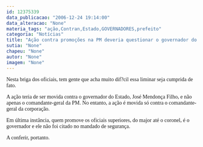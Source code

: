 ```yaml
---
id: 12375339
data_publicacao: "2006-12-24 19:14:00"
data_alteracao: "None"
materia_tags: "ação,Contran,Estado,GOVERNADORES,prefeito"
categoria: "Notícias"
title: "Ação contra promoções na PM deveria questionar o governador do Estado, para surtir efeito"
sutia: "None"
chapeu: "None"
autor: "None"
imagem: "None"
---
```

<p><P><FONT face=Verdana>Nesta briga dos oficiais, tem gente que acha muito dif?cil essa liminar seja cumprida de fato.</FONT></P></p>
<p><P><FONT face=Verdana>A ação teria de ser movida contra o governador do Estado, José Mendonça Filho, e não apenas o comandante-geral da PM. No entanto, a ação é movida só contra o comandante-geral da corporação.</FONT></P></p>
<p><P><FONT face=Verdana>Em última instância, quem promove os oficiais superiores, do major até o coronel, é o governador e ele não foi citado no mandado de segurança. </FONT></P></p>
<p><P><FONT face=Verdana>A conferir, portanto.</FONT></P> </p>
